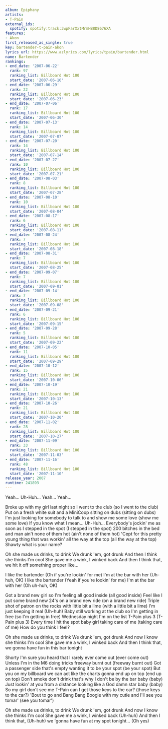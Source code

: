 ```yaml
---
album: Epiphany
artists:
- T-Pain
external_ids:
  spotify: spotify:track:3wpFarXxtMrmHB8D8676XA
features:
- Akon
first_released_as_single: true
key: bartender-t-pain-akon
lyrics_url: https://www.azlyrics.com/lyrics/tpain/bartender.html
name: Bartender
rankings:
- end_date: '2007-06-22'
  rank: 97
  ranking_list: Billboard Hot 100
  start_date: '2007-06-16'
- end_date: '2007-06-29'
  rank: 22
  ranking_list: Billboard Hot 100
  start_date: '2007-06-23'
- end_date: '2007-07-06'
  rank: 17
  ranking_list: Billboard Hot 100
  start_date: '2007-06-30'
- end_date: '2007-07-13'
  rank: 14
  ranking_list: Billboard Hot 100
  start_date: '2007-07-07'
- end_date: '2007-07-20'
  rank: 14
  ranking_list: Billboard Hot 100
  start_date: '2007-07-14'
- end_date: '2007-07-27'
  rank: 10
  ranking_list: Billboard Hot 100
  start_date: '2007-07-21'
- end_date: '2007-08-03'
  rank: 8
  ranking_list: Billboard Hot 100
  start_date: '2007-07-28'
- end_date: '2007-08-10'
  rank: 10
  ranking_list: Billboard Hot 100
  start_date: '2007-08-04'
- end_date: '2007-08-17'
  rank: 6
  ranking_list: Billboard Hot 100
  start_date: '2007-08-11'
- end_date: '2007-08-24'
  rank: 7
  ranking_list: Billboard Hot 100
  start_date: '2007-08-18'
- end_date: '2007-08-31'
  rank: 7
  ranking_list: Billboard Hot 100
  start_date: '2007-08-25'
- end_date: '2007-09-07'
  rank: 7
  ranking_list: Billboard Hot 100
  start_date: '2007-09-01'
- end_date: '2007-09-14'
  rank: 7
  ranking_list: Billboard Hot 100
  start_date: '2007-09-08'
- end_date: '2007-09-21'
  rank: 6
  ranking_list: Billboard Hot 100
  start_date: '2007-09-15'
- end_date: '2007-09-28'
  rank: 5
  ranking_list: Billboard Hot 100
  start_date: '2007-09-22'
- end_date: '2007-10-05'
  rank: 11
  ranking_list: Billboard Hot 100
  start_date: '2007-09-29'
- end_date: '2007-10-12'
  rank: 15
  ranking_list: Billboard Hot 100
  start_date: '2007-10-06'
- end_date: '2007-10-19'
  rank: 21
  ranking_list: Billboard Hot 100
  start_date: '2007-10-13'
- end_date: '2007-10-26'
  rank: 21
  ranking_list: Billboard Hot 100
  start_date: '2007-10-20'
- end_date: '2007-11-02'
  rank: 28
  ranking_list: Billboard Hot 100
  start_date: '2007-10-27'
- end_date: '2007-11-09'
  rank: 33
  ranking_list: Billboard Hot 100
  start_date: '2007-11-03'
- end_date: '2007-11-16'
  rank: 48
  ranking_list: Billboard Hot 100
  start_date: '2007-11-10'
release_year: 2007
runtime: 241893
---
```

Yeah...
Uh-Huh...
Yeah...
Yeah...


Broke up with my girl last night so I went to the club (so I went to the club)
Put on a fresh white suit and a MiniCoop sitting on dubs (sitting on dubs)
I'm just looking for somebody to talk to and show me some love (show me some love)
If you know what I mean... Uh-Huh...
Everybody's jockin' me as soon as I stepped in the spot (I stepped in the spot)
200 bitches in the bed and man ain't none of them hot (ain't none of them hot)
'Cept for this pretty young thing that was workin' all the way at the top (all the way at the top)
Shawty what is your name?


Oh she made us drinks, to drink
We drunk 'em, got drunk
And then I think she thinks I'm cool
She gave me a wink, I winked back
And then I think that, we hit it off something proper like...


I like the bartender
(Oh if you're lookin' for me)
I'm at the bar with her
(Uh-huh, OK)
I like the bartender
(Yeah if you're lookin' for me)
I'm at the bar with her
(Oh uh-huh, OK)


Got a brand new girl so I'm feeling all good inside (all good inside)
Feel like I put some brand new 24's on a brand new ride (on a brand new ride)
Triple shot of patron on the rocks with little bit a lime (with a little bit a lime)
I'm just keeping it real (Uh-huh)
Baby still working at the club so I'm getting in free (so I'm getting in free)
Wednesday night I'm on the list T-Pain plus 3 (T-Pain plus 3)
Every time I hit the spot baby girl taking care of me (taking care of me)
How do you think I feel?


Oh she made us drinks, to drink
We drunk 'em, got drunk
And now I know she thinks I'm cool
She gave me a wink, I winked back
And then I think that, we gonna have fun in this bar tonight




Shorty I'm sure you heard that I rarely ever come out (ever come out)
Unless I'm in the M6 doing tricks freeway burnt out (freeway burnt out)
Got a passenger side that's empty wanting it to be your spot (be your spot)
But you on my billboard we can act like the charts gonna end up on top (end up on top)
Don't smoke don't drink that's why I don't be by the bar baby (baby)
Just lookin' at you from a distance looking like a God damn star baby (baby)
So my girl don't see me T-Pain can I get those keys to the car? (those keys to the car?)
'Bout to go and Bang Bang Boogie with my cutie and I'll see you tomar' (see you tomar')


Oh she made us drinks, to drink
We drunk 'em, got drunk
And now I know she thinks I'm cool
She gave me a wink, I winked back (Uh-huh)
And then I think that, (Uh-huh) we 'gonna have fun at my spot tonight... (Oh yes)

